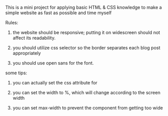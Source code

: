 This is a mini project for applying basic HTML & CSS knowledge to make a simple
website as fast as possible and time myself

Rules:

1. the website should be responsive; putting it on widescreen should not 
affect its readability.

2. you should utilize css selector so the border separates each blog post 
appropriately

3. you should use open sans for the font.

some tips:

1. you can actually set the css attribute for <body>  

2. you can set the width to %, which will change according to the screen width

3. you can set max-width to prevent the component from getting too wide